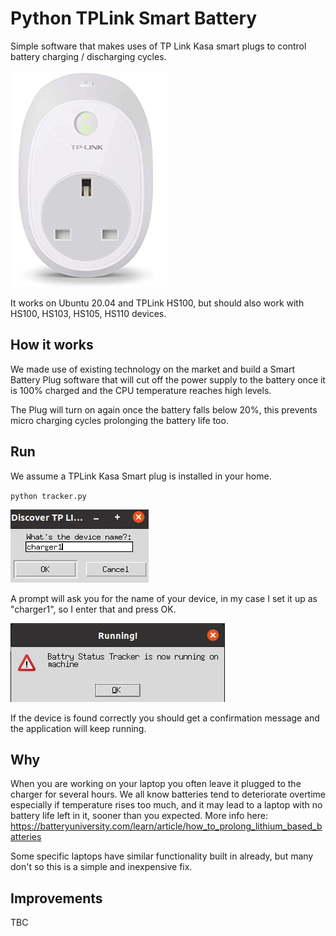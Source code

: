 # Python TPLink Smart Battery
Simple software that makes uses of TP Link Kasa smart plugs to control battery charging / discharging cycles.

![Image 1](images/hs100.png)

It works on Ubuntu 20.04 and TPLink HS100, but should also work with HS100, HS103, HS105, HS110 devices.


## How it works
We made use of existing technology on the market and build a Smart Battery Plug software that 
will cut off the power supply to the battery once it is 100% charged and the CPU temperature reaches high levels.

The Plug will turn on again once the battery falls below 20%, this prevents micro charging cycles prolonging the battery life too.

## Run
We assume a TPLink Kasa Smart plug is installed in your home.

`python tracker.py`

![Image 2](images/input1.png)

A prompt will ask you for the name of your device, in my case I set it up as "charger1", so I enter that and press OK.

![Image 3](images/confirmation.png)

If the device is found correctly you should get a confirmation message and the application will keep running.

## Why
When you are working on your laptop you often leave it plugged to the charger for several hours.
We all know batteries tend to deteriorate overtime especially if temperature rises too much, and it may lead to a laptop with no battery life left in it, sooner than you expected. More info here: https://batteryuniversity.com/learn/article/how_to_prolong_lithium_based_batteries


Some specific laptops have similar functionality built in already, but many don't so this is a simple and inexpensive fix.


## Improvements
TBC